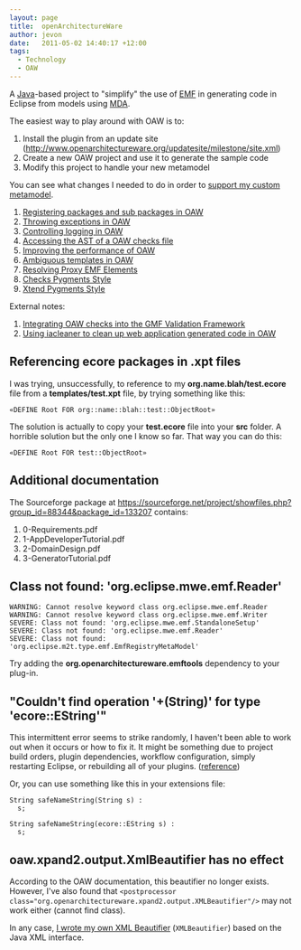 ```yaml
---
layout: page
title:  openArchitectureWare
author: jevon
date:   2011-05-02 14:40:17 +12:00
tags:
  - Technology
  - OAW
---
```


A [Java](Java.md)-based project to "simplify" the use of [EMF](EMF.md) in generating code in Eclipse from models using [MDA](mda.md).

The easiest way to play around with OAW is to:

1. Install the plugin from an update site (http://www.openarchitectureware.org/updatesite/milestone/site.xml)
1. Create a new OAW project and use it to generate the sample code
1. Modify this project to handle your new metamodel

You can see what changes I needed to do in order to <a href="http://code.google.com/p/iaml/source/detail?r=216">support my custom metamodel</a>.

1. [Registering packages and sub packages in OAW](Registering_packages_and_sub_packages_in_OAW.md)
1. [Throwing exceptions in OAW](Throwing_exceptions_in_OAW.md)
1. [Controlling logging in OAW](Controlling_logging_in_OAW.md)
1. [Accessing the AST of a OAW checks file](Accessing_the_AST_of_a_OAW_checks_file.md)
1. [Improving the performance of OAW](Improving_the_performance_of_OAW.md)
1. [Ambiguous templates in OAW](Ambiguous_templates_in_OAW.md)
1. [Resolving Proxy EMF Elements](Resolving_Proxy_EMF_Elements.md)
1. [Checks Pygments Style](Checks_Pygments_Style.md)
1. [Xtend Pygments Style](Xtend_Pygments_Style.md)

External notes:
1. <a href="http://www.openarchitectureware.org/pub/documentation/4.3.1/html/contents/r52.html">Integrating OAW checks into the GMF Validation Framework</a>
1. <a href="http://code.google.com/p/iaml/source/browse/trunk/org.openiaml.model.codegen.oaw/src/org/openiaml/model/codegen/oaw/IACleanerBeautifier.java">Using iacleaner to clean up web application generated code in OAW</a>

## Referencing ecore packages in .xpt files
I was trying, unsuccessfully, to reference to my **org.name.blah/test.ecore** file from a **templates/test.xpt** file, by trying something like this:

`«DEFINE Root FOR org::name::blah::test::ObjectRoot»`

The solution is actually to copy your **test.ecore** file into your **src** folder. A horrible solution but the only one I know so far. That way you can do this:

`«DEFINE Root FOR test::ObjectRoot»`

## Additional documentation
The Sourceforge package at https://sourceforge.net/project/showfiles.php?group_id=88344&package_id=133207 contains:
1. 0-Requirements.pdf
1. 1-AppDeveloperTutorial.pdf
1. 2-DomainDesign.pdf
1. 3-GeneratorTutorial.pdf

## Class not found: 'org.eclipse.mwe.emf.Reader'
```
WARNING: Cannot resolve keyword class org.eclipse.mwe.emf.Reader
WARNING: Cannot resolve keyword class org.eclipse.mwe.emf.Writer
SEVERE: Class not found: 'org.eclipse.mwe.emf.StandaloneSetup'
SEVERE: Class not found: 'org.eclipse.mwe.emf.Reader'
SEVERE: Class not found: 'org.eclipse.m2t.type.emf.EmfRegistryMetaModel'
```

Try adding the **org.openarchitectureware.emftools** dependency to your plug-in.

## "Couldn't find operation '+(String)' for type 'ecore::EString'"
This intermittent error seems to strike randomly, I haven't been able to work out when it occurs or how to fix it. It might be something due to project build orders, plugin dependencies, workflow configuration, simply restarting Eclipse, or rebuilding all of your plugins. (<a href="http://www.openarchitectureware.org/forum/viewtopic.php?showtopic=2997">reference</a>)

Or, you can use something like this in your extensions file:

```
String safeNameString(String s) :
  s;

String safeNameString(ecore::EString s) :
  s;
```

## oaw.xpand2.output.XmlBeautifier has no effect

According to the OAW documentation, this beautifier no longer exists. However, I've also found that `<postprocessor class="org.openarchitectureware.xpand2.output.XMLBeautifier"/>` may not work either (cannot find class).

In any case, <a href="http://code.google.com/p/iaml/source/detail?r=2758">I wrote my own XML Beautifier</a> (`XMLBeautifier`) based on the Java XML interface.
